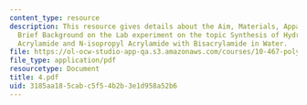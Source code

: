 ```yaml
---
content_type: resource
description: This resource gives details about the Aim, Materials, Apparatus and the
  Brief Background on the Lab experiment on the topic Synthesis of Hydrogels from
  Acrylamide and N-isopropyl Acrylamide with Bisacrylamide in Water.
file: https://ol-ocw-studio-app-qa.s3.amazonaws.com/courses/10-467-polymer-science-laboratory-fall-2005/3185aa185cabc5f54b2b3e1d958a52b6_4.pdf
file_type: application/pdf
resourcetype: Document
title: 4.pdf
uid: 3185aa18-5cab-c5f5-4b2b-3e1d958a52b6
---
```

